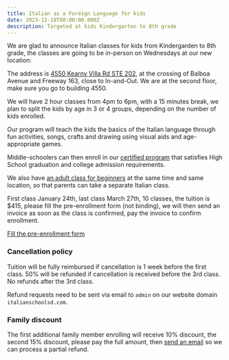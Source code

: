 ```yaml
---
title: Italian as a Foreign Language for kids
date: 2023-12-18T00:00:00.000Z
description: Targeted at kids Kindergarten to 8th grade
---
```


We are glad to announce Italian classes for kids from Kindergarden to 8th grade,
the classes are going to be in-person on Wednesdays at our new location:

The address is [4550 Kearny Villa Rd STE 202](https://maps.app.goo.gl/DSmbWhhoeKjhL1mo8), at the crossing of Balboa Avenue and Freeway 163, close to In-and-Out.
We are at the second floor, make sure you go to building 4550.

We will have 2 hour classes from 4pm to 6pm, with a 15 minutes break, we plan to split the kids by age in 3 or 4 groups, depending on the number of kids enrolled.

Our program will teach the kids the basics of the Italian language through fun activities, songs, crafts and drawing using visual aids and age-appropriate games.

Middle-schoolers can then enroll in our [certified program](/accredited-classes/) that satisfies High School graduation and college admission requirements.

We also have [an adult class for beginners](/adults) at the same time and same location, so that parents can take a separate Italian class.

First class January 24th, last class March 27th, 10 classes, the tuition is $415, please fill the pre-enrollment form (not binding), we will then send an invoice as soon as the class is confirmed, pay the invoice to confirm enrollment.

<div class="tc">
<a href="https://docs.google.com/forms/d/e/1FAIpQLSd4sac0Y2wdTd9gm2AF1Y9uuVPPyJzHfHEphJPA1iYPkrP43g/viewform?usp=sf_link" class="btn raise">Fill the pre-enrollment form</a>
</div>

### Cancellation policy

Tuition will be fully reimbursed if cancellation is 1 week before the first class.
50% will be refunded if cancellation is received before the 3rd class. No refunds after the 3rd class.

Refund requests need to be sent via email to `admin` on our website domain `italianschoolsd.com`.

### Family discount

The first additional family member enrolling will receive 10% discount, the second 15% discount, please pay the full amount, then [send an email](/contact/) so we can process a partial refund.
